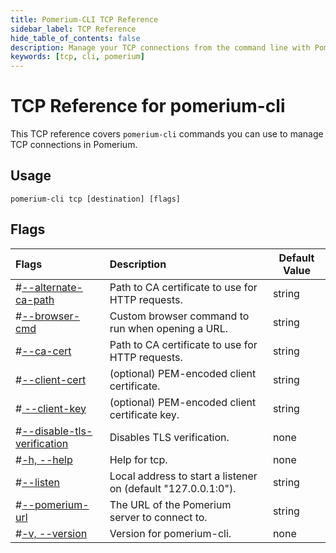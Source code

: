 ```yaml
---
title: Pomerium-CLI TCP Reference
sidebar_label: TCP Reference
hide_table_of_contents: false
description: Manage your TCP connections from the command line with Pomerium-CLI.
keywords: [tcp, cli, pomerium]
---
```


# TCP Reference for pomerium-cli

This TCP reference covers `pomerium-cli` commands you can use to manage TCP connections in Pomerium.

## Usage
```shell
pomerium-cli tcp [destination] [flags]
```

## Flags

| Flags | Description | Default Value |
| :-- | :-- | --- |
| <a className="entRef-anchor" id="--alternate-ca-path">#</a><a href='#--alternate-ca-path'>--alternate-ca-path</a> | Path to CA certificate to use for HTTP requests. | string |
| <a className="entRef-anchor" id="--browser-cmd">#</a><a href='#--browser-cmd'>--browser-cmd</a> | Custom browser command to run when opening a URL. | string |
| <a className="entRef-anchor" id="--ca-cert">#</a><a href='#--ca-cert'>--ca-cert</a> | Path to CA certificate to use for HTTP requests. | string |
| <a className="entRef-anchor" id="--client-cert">#</a><a href='#--client-cert'>--client-cert</a> | (optional) PEM-encoded client certificate. | string |
| <a className="entRef-anchor" id=" --client-key">#</a><a href='# --client-key'> --client-key</a> | (optional) PEM-encoded client certificate key. | string |
| <a className="entRef-anchor" id=" --disable-tls-verification">#</a><a href='# --disable-tls-verification'>--disable-tls-verification</a> | Disables TLS verification. | none |
| <a className="entRef-anchor" id="--help">#</a><a href='#--help'>-h, --help</a> | Help for tcp. | none |
| <a className="entRef-anchor" id="--listen">#</a><a href='#--listen'>--listen</a> | Local address to start a listener on (default "127.0.0.1:0"). | string |
| <a className="entRef-anchor" id="--pomerium-url">#</a><a href='#--pomerium-url'>--pomerium-url</a> | The URL of the Pomerium server to connect to. | string |
| <a className="entRef-anchor" id="--version">#</a><a href='#--version'>-v, --version</a> | Version for pomerium-cli. | none |







